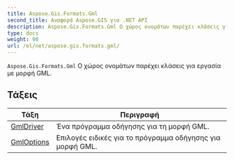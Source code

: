 ```yaml
---
title: Aspose.Gis.Formats.Gml
second_title: Αναφορά Aspose.GIS για .NET API
description: Aspose.Gis.Formats.Gml Ο χώρος ονομάτων παρέχει κλάσεις για εργασία με μορφή GML.
type: docs
weight: 90
url: /el/net/aspose.gis.formats.gml/
---
```

`Aspose.Gis.Formats.Gml` Ο χώρος ονομάτων παρέχει κλάσεις για εργασία με μορφή GML.

## Τάξεις

| Τάξη | Περιγραφή |
| --- | --- |
| [GmlDriver](./gmldriver/) | Ένα πρόγραμμα οδήγησης για τη μορφή GML. |
| [GmlOptions](./gmloptions/) | Επιλογές ειδικές για το πρόγραμμα οδήγησης για μορφή GML. |


